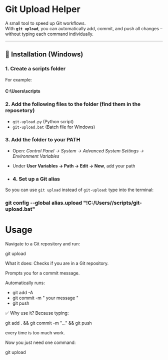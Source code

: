 # Git Upload Helper

A small tool to speed up Git workflows.  
With **`git upload`**, you can automatically add, commit, and push all changes – without typing each command individually.

---

## 🔧 Installation (Windows)

### 1. Create a scripts folder  
For example:


#### C:\Users<YourName>\scripts


### 2. Add the following files to the folder (find them in the reposetory)
- `git-upload.py` (Python script)  
- `git-upload.bat` (Batch file for Windows)

### 3. Add the folder to your PATH  
- Open: *Control Panel → System → Advanced System Settings → Environment Variables*
- Under **User Variables → Path → Edit → New**, add your path

- ### 4. Set up a Git alias  
So you can use `git upload` instead of `git-upload`:
type into the terminal:

### git config --global alias.upload "!C:/Users/<YourName>/scripts/git-upload.bat"

# Usage
Navigate to a Git repository and run:

git upload

What it does:
Checks if you are in a Git repository.

Prompts you for a commit message.

Automatically runs:

- git add -A
- git commit -m " your message "
- git push


✅ Why use it?
Because typing:

git add . && git commit -m "..." && git push

every time is too much work.

Now you just need one command:

git upload
